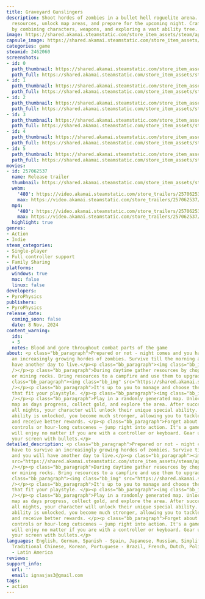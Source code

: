```yaml
---
title: Graveyard Gunslingers
description: Shoot hordes of zombies in a bullet hell roguelite arena. By day, harvest
  resources, unlock map areas, and prepare for the upcoming night. Craft unique strategies
  by combining characters, weapons, and exploring a vast ability tree.
image: https://shared.akamai.steamstatic.com/store_item_assets/steam/apps/2462060/header.jpg?t=1731164896
capsule_image: https://shared.akamai.steamstatic.com/store_item_assets/steam/apps/2462060/70e5e628a510438e5e680afae4dcef92b3bca8c9/capsule_231x87.jpg?t=1731164896
categories: game
steamid: 2462060
screenshots:
- id: 0
  path_thumbnail: https://shared.akamai.steamstatic.com/store_item_assets/steam/apps/2462060/ss_bbbe2a18059d44f0e4e316203b3ab02f8453fcfe.600x338.jpg?t=1731164896
  path_full: https://shared.akamai.steamstatic.com/store_item_assets/steam/apps/2462060/ss_bbbe2a18059d44f0e4e316203b3ab02f8453fcfe.1920x1080.jpg?t=1731164896
- id: 1
  path_thumbnail: https://shared.akamai.steamstatic.com/store_item_assets/steam/apps/2462060/ss_3f9b19dad2b5dbc216a98d3c4d16789f1e570bb5.600x338.jpg?t=1731164896
  path_full: https://shared.akamai.steamstatic.com/store_item_assets/steam/apps/2462060/ss_3f9b19dad2b5dbc216a98d3c4d16789f1e570bb5.1920x1080.jpg?t=1731164896
- id: 2
  path_thumbnail: https://shared.akamai.steamstatic.com/store_item_assets/steam/apps/2462060/ss_07d0b56164d691beb5ddc49116e954bca1f19589.600x338.jpg?t=1731164896
  path_full: https://shared.akamai.steamstatic.com/store_item_assets/steam/apps/2462060/ss_07d0b56164d691beb5ddc49116e954bca1f19589.1920x1080.jpg?t=1731164896
- id: 3
  path_thumbnail: https://shared.akamai.steamstatic.com/store_item_assets/steam/apps/2462060/ss_06c4bfe7cbc205afa0059087aeb39623ec852f76.600x338.jpg?t=1731164896
  path_full: https://shared.akamai.steamstatic.com/store_item_assets/steam/apps/2462060/ss_06c4bfe7cbc205afa0059087aeb39623ec852f76.1920x1080.jpg?t=1731164896
- id: 4
  path_thumbnail: https://shared.akamai.steamstatic.com/store_item_assets/steam/apps/2462060/ss_fc9595f37481ae494ed23c472a038934fcdcc4bd.600x338.jpg?t=1731164896
  path_full: https://shared.akamai.steamstatic.com/store_item_assets/steam/apps/2462060/ss_fc9595f37481ae494ed23c472a038934fcdcc4bd.1920x1080.jpg?t=1731164896
- id: 5
  path_thumbnail: https://shared.akamai.steamstatic.com/store_item_assets/steam/apps/2462060/ss_bf7c024accdcfaf157661d2cd7a740ea4f23f71a.600x338.jpg?t=1731164896
  path_full: https://shared.akamai.steamstatic.com/store_item_assets/steam/apps/2462060/ss_bf7c024accdcfaf157661d2cd7a740ea4f23f71a.1920x1080.jpg?t=1731164896
movies:
- id: 257062537
  name: Release trailer
  thumbnail: https://shared.akamai.steamstatic.com/store_item_assets/steam/apps/257062537/335a6ae020b121859da43a77ddbc3e42980f2f93/movie_600x337.jpg?t=1728317907
  webm:
    '480': https://video.akamai.steamstatic.com/store_trailers/257062537/movie480_vp9.webm?t=1728317907
    max: https://video.akamai.steamstatic.com/store_trailers/257062537/movie_max_vp9.webm?t=1728317907
  mp4:
    '480': https://video.akamai.steamstatic.com/store_trailers/257062537/movie480.mp4?t=1728317907
    max: https://video.akamai.steamstatic.com/store_trailers/257062537/movie_max.mp4?t=1728317907
  highlight: true
genres:
- Action
- Indie
steam_categories:
- Single-player
- Full controller support
- Family Sharing
platforms:
  windows: true
  mac: false
  linux: false
developers:
- PyroPhysics
publishers:
- PyroPhysics
release_date:
  coming_soon: false
  date: 8 Nov, 2024
content_warning:
  ids:
  - 5
  notes: Blood and gore throughout combat parts of the game
about: <p class="bb_paragraph">Prepared or not - night comes and you have to survive
  an increasingly growing hordes of zombies. Survive till the morning and you will
  have another day to live.</p><p class="bb_paragraph"><img class="bb_img" src="https://shared.akamai.steamstatic.com/store_item_assets/steam/apps/2462060/extras/GatlingGunCombat.gif?t=1731164896"
  /></p><p class="bb_paragraph">During daytime gather resources by chopping down wood
  or mining rocks. Bring resources to a campfire and use them to upgrade your skills.</p><p
  class="bb_paragraph"><img class="bb_img" src="https://shared.akamai.steamstatic.com/store_item_assets/steam/apps/2462060/extras/HarvestingResourcs.gif?t=1731164896"
  /></p><p class="bb_paragraph">It's up to you to manage and choose the best skills
  that fit your playstyle. </p><p class="bb_paragraph"><img class="bb_img" src="https://shared.akamai.steamstatic.com/store_item_assets/steam/apps/2462060/extras/Upgrades.gif?t=1731164896"
  /></p><p class="bb_paragraph">Play in a randomly generated map. Unlock bits of the
  map as days progress, collect gold, and explore the area. After successfully surviving
  all nights, your character will unlock their unique special ability. Once the character's
  ability is unlocked, you become much stronger, allowing you to tackle harder difficulties
  and receive better rewards. </p><p class="bb_paragraph">Forget about complicated
  controls or hour-long cutscenes — jump right into action. It's a game that everyone
  will enjoy no matter if you are with a controller or keyboard. Gear up and blast
  your screen with bullets.</p>
detailed_description: <p class="bb_paragraph">Prepared or not - night comes and you
  have to survive an increasingly growing hordes of zombies. Survive till the morning
  and you will have another day to live.</p><p class="bb_paragraph"><img class="bb_img"
  src="https://shared.akamai.steamstatic.com/store_item_assets/steam/apps/2462060/extras/GatlingGunCombat.gif?t=1731164896"
  /></p><p class="bb_paragraph">During daytime gather resources by chopping down wood
  or mining rocks. Bring resources to a campfire and use them to upgrade your skills.</p><p
  class="bb_paragraph"><img class="bb_img" src="https://shared.akamai.steamstatic.com/store_item_assets/steam/apps/2462060/extras/HarvestingResourcs.gif?t=1731164896"
  /></p><p class="bb_paragraph">It's up to you to manage and choose the best skills
  that fit your playstyle. </p><p class="bb_paragraph"><img class="bb_img" src="https://shared.akamai.steamstatic.com/store_item_assets/steam/apps/2462060/extras/Upgrades.gif?t=1731164896"
  /></p><p class="bb_paragraph">Play in a randomly generated map. Unlock bits of the
  map as days progress, collect gold, and explore the area. After successfully surviving
  all nights, your character will unlock their unique special ability. Once the character's
  ability is unlocked, you become much stronger, allowing you to tackle harder difficulties
  and receive better rewards. </p><p class="bb_paragraph">Forget about complicated
  controls or hour-long cutscenes — jump right into action. It's a game that everyone
  will enjoy no matter if you are with a controller or keyboard. Gear up and blast
  your screen with bullets.</p>
languages: English, German, Spanish - Spain, Japanese, Russian, Simplified Chinese,
  Traditional Chinese, Korean, Portuguese - Brazil, French, Dutch, Polish, Spanish
  - Latin America
reviews:
support_info:
  url: ''
  email: ignasjas3@gmail.com
tags:
- action
---
```


